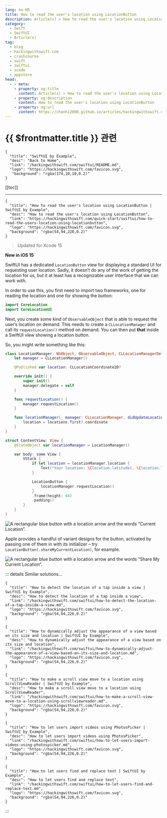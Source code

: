 ```yaml
---
lang: ko-KR
title: How to read the user's location using LocationButton
description: Article(s) > How to read the user's location using LocationButton
category:
  - Swift
  - SwiftUI
  - Article(s)
tag: 
  - blog
  - hackingwithswift.com
  - crashcourse
  - swift
  - swiftui
  - xcode
  - appstore
head:
  - - meta:
    - property: og:title
      content: Article(s) > How to read the user's location using LocationButton
    - property: og:description
      content: How to read the user's location using LocationButton
    - property: og:url
      content: https://chanhi2000.github.io/articles/hackingwithswift.com/swiftui/how-to-read-the-users-location-using-locationbutton.html
---
```


# {{ $frontmatter.title }} 관련

```component VPCard
{
  "title": "SwiftUI by Example",
  "desc": "Back to Home",
  "link": "/hackingwithswift.com/swiftui/README.md",
  "logo": "https://hackingwithswift.com/favicon.svg",
   "background": "rgba(174,10,10,0.2)"
}
```

[[toc]]

---

```component VPCard
{
  "title": "How to read the user's location using LocationButton | SwiftUI by Example",
  "desc": "How to read the user's location using LocationButton",
  "link": "https://hackingwithswift.com/quick-start/swiftui/how-to-read-the-users-location-using-locationbutton",
  "logo": "https://hackingwithswift.com/favicon.svg",
  "background": "rgba(54,94,226,0.2)"
}
```

> Updated for Xcode 15

**New in iOS 15**

SwiftUI has a dedicated `LocationButton` view for displaying a standard UI for requesting user location. Sadly, it doesn’t do any of the work of getting the location for us, but it at least has a recognizable user interface that we can work with.

In order to use this, you first need to import two frameworks, one for reading the location and one for showing the button:

```swift
import CoreLocation
import CoreLocationUI
```

Next, you create some kind of `ObservableObject` that is able to request the user’s location on demand. This needs to create a `CLLocationManager` and call its `requestLocation()` method on demand. You can then put **that** inside a SwiftUI view showing a location button.

So, you might write something like this:

```swift
class LocationManager: NSObject, ObservableObject, CLLocationManagerDelegate {
    let manager = CLLocationManager()

    @Published var location: CLLocationCoordinate2D?

    override init() {
        super.init()
        manager.delegate = self
    }

    func requestLocation() {
        manager.requestLocation()
    }

    func locationManager(_ manager: CLLocationManager, didUpdateLocations locations: [CLLocation]) {
        location = locations.first?.coordinate
    }
}

struct ContentView: View {
    @StateObject var locationManager = LocationManager()

    var body: some View {
        VStack {
            if let location = locationManager.location {
                Text("Your location: \(location.latitude), \(location.longitude)")
            }

            LocationButton {
                locationManager.requestLocation()
            }
            .frame(height: 44)
            .padding()
        }
    }
}
```

![A rectangular blue button with a location arrow and the words “Current Location”.](https://hackingwithswift.com/img/books/quick-start/swiftui/how-to-read-the-users-location-using-locationbutton-1~dark@2x.png)

Apple provides a handful of variant designs for the button, activated by passing one of them in with its initializer – try `LocationButton(.shareMyCurrentLocation)`, for example.

![A rectangular blue button with a location arrow and the words “Share My Current Location”.](https://hackingwithswift.com/img/books/quick-start/swiftui/how-to-read-the-users-location-using-locationbutton-2~dark@2x.png)

::: details Similar solutions…

```component VPCard
{
  "title": "How to detect the location of a tap inside a view | SwiftUI by Example",
  "desc": "How to detect the location of a tap inside a view",
  "link": "/hackingwithswift.com/swiftui/how-to-detect-the-location-of-a-tap-inside-a-view.md",
  "logo": "https://hackingwithswift.com/favicon.svg",
  "background": "rgba(54,94,226,0.2)"
}
```

```component VPCard
{
  "title": "How to dynamically adjust the appearance of a view based on its size and location | SwiftUI by Example",
  "desc": "How to dynamically adjust the appearance of a view based on its size and location",
  "link": "/hackingwithswift.com/swiftui/how-to-dynamically-adjust-the-appearance-of-a-view-based-on-its-size-and-location.md",
  "logo": "https://hackingwithswift.com/favicon.svg",
  "background": "rgba(54,94,226,0.2)"
}
```

```component VPCard
{
  "title": "How to make a scroll view move to a location using ScrollViewReader | SwiftUI by Example",
  "desc": "How to make a scroll view move to a location using ScrollViewReader",
  "link": "/hackingwithswift.com/swiftui/how-to-make-a-scroll-view-move-to-a-location-using-scrollviewreader.md",
  "logo": "https://hackingwithswift.com/favicon.svg",
  "background": "rgba(54,94,226,0.2)"
}
```

```component VPCard
{
  "title": "How to let users import videos using PhotosPicker | SwiftUI by Example",
  "desc": "How to let users import videos using PhotosPicker",
  "link": "/hackingwithswift.com/swiftui/how-to-let-users-import-videos-using-photospicker.md",
  "logo": "https://hackingwithswift.com/favicon.svg",
  "background": "rgba(54,94,226,0.2)"
}
```

```component VPCard
{
  "title": "How to let users find and replace text | SwiftUI by Example",
  "desc": "How to let users find and replace text",
  "link": "/hackingwithswift.com/swiftui/how-to-let-users-find-and-replace-text.md",
  "logo": "https://hackingwithswift.com/favicon.svg",
  "background": "rgba(54,94,226,0.2)"
}
```

:::


